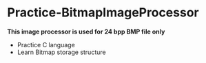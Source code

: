 # Practice-BitmapImageProcessor

**This image processor is used for 24 bpp BMP file only**

- Practice C language
- Learn Bitmap storage structure

